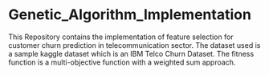 # Genetic_Algorithm_Implementation

This Repository contains the implementation of feature selection for customer churn prediction in telecommunication sector. The dataset used is a sample kaggle dataset which is an IBM Telco Churn Dataset. 
The fitness function is a multi-objective function with a weighted sum approach.
